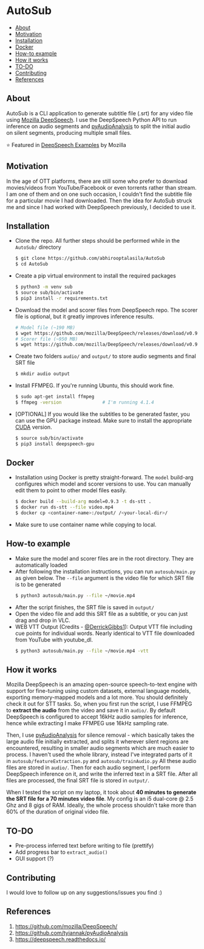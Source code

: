 # AutoSub

- [About](#about)
- [Motivation](#motivation)
- [Installation](#installation)
- [Docker](#docker)
- [How-to example](#how-to-example)
- [How it works](#how-it-works)
- [TO-DO](#to-do)
- [Contributing](#contributing)
- [References](#references)

## About

AutoSub is a CLI application to generate subtitle file (.srt) for any video file using [Mozilla DeepSpeech](https://github.com/mozilla/DeepSpeech). I use the DeepSpeech Python API to run inference on audio segments and [pyAudioAnalysis](https://github.com/tyiannak/pyAudioAnalysis) to split the initial audio on silent segments, producing multiple small files.

⭐ Featured in [DeepSpeech Examples](https://github.com/mozilla/DeepSpeech-examples) by Mozilla

## Motivation

In the age of OTT platforms, there are still some who prefer to download movies/videos from YouTube/Facebook or even torrents rather than stream. I am one of them and on one such occasion, I couldn't find the subtitle file for a particular movie I had downloaded. Then the idea for AutoSub struck me and since I had worked with DeepSpeech previously, I decided to use it. 


## Installation

* Clone the repo. All further steps should be performed while in the `AutoSub/` directory
    ```bash
    $ git clone https://github.com/abhirooptalasila/AutoSub
    $ cd AutoSub
    ```
* Create a pip virtual environment to install the required packages
    ```bash
    $ python3 -m venv sub
    $ source sub/bin/activate
    $ pip3 install -r requirements.txt
    ```
* Download the model and scorer files from DeepSpeech repo. The scorer file is optional, but it greatly improves inference results.
    ```bash
    # Model file (~190 MB)
    $ wget https://github.com/mozilla/DeepSpeech/releases/download/v0.9.3/deepspeech-0.9.3-models.pbmm
    # Scorer file (~950 MB)
    $ wget https://github.com/mozilla/DeepSpeech/releases/download/v0.9.3/deepspeech-0.9.3-models.scorer
    ```
* Create two folders `audio/` and `output/` to store audio segments and final SRT file
    ```bash
    $ mkdir audio output
    ```
* Install FFMPEG. If you're running Ubuntu, this should work fine.
    ```bash
    $ sudo apt-get install ffmpeg
    $ ffmpeg -version               # I'm running 4.1.4
    ```
    
* [OPTIONAL] If you would like the subtitles to be generated faster, you can use the GPU package instead. Make sure to install the appropriate [CUDA](https://deepspeech.readthedocs.io/en/v0.9.3/USING.html#cuda-dependency-inference) version. 
    ```bash
    $ source sub/bin/activate
    $ pip3 install deepspeech-gpu
    ```


## Docker

* Installation using Docker is pretty straight-forward. The `model` build-arg configures which model and scorer versions to use. You can manually edit them to point to other model files easily. 
    ```bash
    $ docker build --build-arg model=0.9.3 -t ds-stt .
    $ docker run ds-stt --file video.mp4
    $ docker cp <container-name>:/output/ /<your-local-dir>/
    ```
* Make sure to use container name while copying to local.


## How-to example

* Make sure the model and scorer files are in the root directory. They are automatically loaded
* After following the installation instructions, you can run `autosub/main.py` as given below. The `--file` argument is the video file for which SRT file is to be generated
    ```bash
    $ python3 autosub/main.py --file ~/movie.mp4
    ```
* After the script finishes, the SRT file is saved in `output/`
* Open the video file and add this SRT file as a subtitle, or you can just drag and drop in VLC.
* WEB VTT Output (Credits - [@DerrickGibbs1](https://github.com/DerrickGibbs1)): Output VTT file including cue points for individual words. Nearly identical to VTT file downloaded from YouTube with youtube_dl.
    ```bash
    $ python3 autosub/main.py --file ~/movie.mp4 -vtt
    ```


## How it works

Mozilla DeepSpeech is an amazing open-source speech-to-text engine with support for fine-tuning using custom datasets, external language models, exporting memory-mapped models and a lot more. You should definitely check it out for STT tasks. So, when you first run the script, I use FFMPEG to **extract the audio** from the video and save it in `audio/`. By default DeepSpeech is configured to accept 16kHz audio samples for inference, hence while extracting I make FFMPEG use 16kHz sampling rate. 

Then, I use [pyAudioAnalysis](https://github.com/tyiannak/pyAudioAnalysis) for silence removal - which basically takes the large audio file initially extracted, and splits it wherever silent regions are encountered, resulting in smaller audio segments which are much easier to process. I haven't used the whole library, instead I've integrated parts of it in `autosub/featureExtraction.py` and `autosub/trainAudio.py` All these audio files are stored in `audio/`. Then for each audio segment, I perform DeepSpeech inference on it, and write the inferred text in a SRT file. After all files are processed, the final SRT file is stored in `output/`.

When I tested the script on my laptop, it took about **40 minutes to generate the SRT file for a 70 minutes video file**. My config is an i5 dual-core @ 2.5 Ghz and 8 gigs of RAM. Ideally, the whole process shouldn't take more than 60% of the duration of original video file. 


## TO-DO

* Pre-process inferred text before writing to file (prettify)
* Add progress bar to `extract_audio()`
* GUI support (?)


## Contributing

I would love to follow up on any suggestions/issues you find :)


## References
1. https://github.com/mozilla/DeepSpeech/
2. https://github.com/tyiannak/pyAudioAnalysis
3. https://deepspeech.readthedocs.io/
